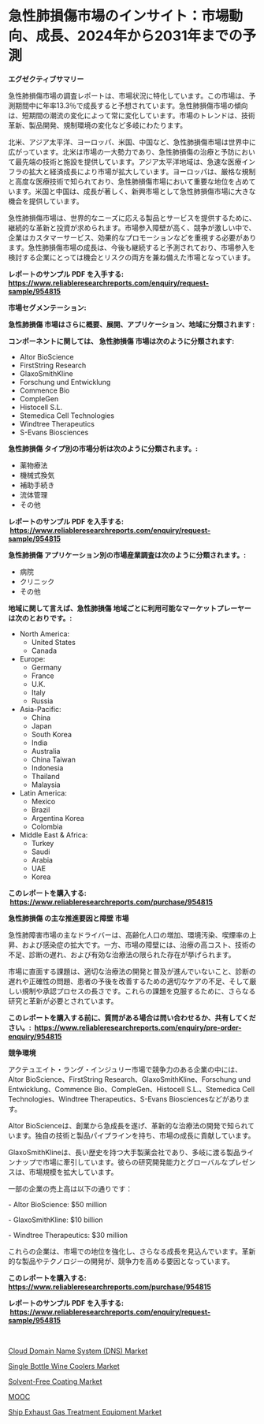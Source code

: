 <p><h1>急性肺損傷市場のインサイト：市場動向、成長、2024年から2031年までの予測</h1></p><p><strong>エグゼクティブサマリー</strong></p>
<p><p>急性肺損傷市場の調査レポートは、市場状況に特化しています。この市場は、予測期間中に年率13.3％で成長すると予想されています。急性肺損傷市場の傾向は、短期間の潮流の変化によって常に変化しています。市場のトレンドは、技術革新、製品開発、規制環境の変化など多岐にわたります。 </p><p>北米、アジア太平洋、ヨーロッパ、米国、中国など、急性肺損傷市場は世界中に広がっています。北米は市場の一大勢力であり、急性肺損傷の治療と予防において最先端の技術と施設を提供しています。アジア太平洋地域は、急速な医療インフラの拡大と経済成長により市場が拡大しています。ヨーロッパは、厳格な規制と高度な医療技術で知られており、急性肺損傷市場において重要な地位を占めています。米国と中国は、成長が著しく、新興市場として急性肺損傷市場に大きな機会を提供しています。</p><p>急性肺損傷市場は、世界的なニーズに応える製品とサービスを提供するために、継続的な革新と投資が求められます。市場参入障壁が高く、競争が激しい中で、企業はカスタマーサービス、効果的なプロモーションなどを重視する必要があります。急性肺損傷市場の成長は、今後も継続すると予測されており、市場参入を検討する企業にとっては機会とリスクの両方を兼ね備えた市場となっています。</p></p>
<p><strong>レポートのサンプル PDF を入手する: <a href="https://www.reliableresearchreports.com/enquiry/request-sample/954815">https://www.reliableresearchreports.com/enquiry/request-sample/954815</a></strong></p>
<p><strong>市場セグメンテーション:</strong></p>
<p><strong> 急性肺損傷 市場はさらに概要、展開、アプリケーション、地域に分類されます :</strong></p>
<p><strong>コンポーネントに関しては、 急性肺損傷 市場は次のように分類されます: &nbsp;</strong></p>
<p><ul><li>Altor BioScience</li><li>FirstString Research</li><li>GlaxoSmithKline</li><li>Forschung und Entwicklung</li><li>Commence Bio</li><li>CompleGen</li><li>Histocell S.L.</li><li>Stemedica Cell Technologies</li><li>Windtree Therapeutics</li><li>S-Evans Biosciences</li></ul></p>
<p><strong> 急性肺損傷 タイプ別の市場分析は次のように分類されます。:</strong></p>
<p><ul><li>薬物療法</li><li>機械式換気</li><li>補助手続き</li><li>流体管理</li><li>その他</li></ul></p>
<p><strong>レポートのサンプル PDF を入手する: &nbsp;<a href="https://www.reliableresearchreports.com/enquiry/request-sample/954815">https://www.reliableresearchreports.com/enquiry/request-sample/954815</a></strong></p>
<p><strong> 急性肺損傷 アプリケーション別の市場産業調査は次のように分類されます。:</strong></p>
<p><ul><li>病院</li><li>クリニック</li><li>その他</li></ul></p>
<p><strong>地域に関して言えば、急性肺損傷 地域ごとに利用可能なマーケットプレーヤーは次のとおりです。:</strong></p>
<p><ul>
    <li>
        North America:
        <ul>
            <li>United States</li>
            <li>Canada</li>
        </ul>
    </li>
    <li>
        Europe:
        <ul>
            <li>Germany</li>
            <li>France</li>
            <li>U.K.</li>
            <li>Italy</li>
            <li>Russia</li>
        </ul>
    </li>
    <li>
        Asia-Pacific:
        <ul>
            <li>China</li>
            <li>Japan</li>
            <li>South Korea</li>
            <li>India</li>
            <li>Australia</li>
            <li>China Taiwan</li>
            <li>Indonesia</li>
            <li>Thailand</li>
            <li>Malaysia</li>
        </ul>
    </li>
    <li>
        Latin America:
        <ul>
            <li>Mexico</li>
            <li>Brazil</li>
            <li>Argentina Korea</li>
            <li>Colombia</li>
        </ul>
    </li>
    <li>
        Middle East & Africa:
        <ul>
            <li>Turkey</li>
            <li>Saudi</li>
            <li>Arabia</li>
            <li>UAE</li>
            <li>Korea</li>
        </ul>
    </li>
    </ul></p>
<p><strong>このレポートを購入する: &nbsp;<a href="https://www.reliableresearchreports.com/purchase/954815">https://www.reliableresearchreports.com/purchase/954815</a></strong></p>
<p><strong>急性肺損傷 の主な推進要因と障壁 市場</strong></p>
<p><p>急性肺障害市場の主なドライバーは、高齢化人口の増加、環境汚染、喫煙率の上昇、および感染症の拡大です。一方、市場の障壁には、治療の高コスト、技術の不足、診断の遅れ、および有効な治療法の限られた存在が挙げられます。</p><p>市場に直面する課題は、適切な治療法の開発と普及が進んでいないこと、診断の遅れや正確性の問題、患者の予後を改善するための適切なケアの不足、そして厳しい規制や承認プロセスの長さです。これらの課題を克服するために、さらなる研究と革新が必要とされています。</p></p>
<p><strong>このレポートを購入する前に、質問がある場合は問い合わせるか、共有してください。:&nbsp; <a href="https://www.reliableresearchreports.com/enquiry/pre-order-enquiry/954815">https://www.reliableresearchreports.com/enquiry/pre-order-enquiry/954815</a></strong></p>
<p><strong>競争環境</strong></p>
<p><p>アクテュエイト・ラング・インジュリー市場で競争力のある企業の中には、Altor BioScience、FirstString Research、GlaxoSmithKline、Forschung und Entwicklung、Commence Bio、CompleGen、Histocell S.L.、Stemedica Cell Technologies、Windtree Therapeutics、S-Evans Biosciencesなどがあります。</p><p>Altor BioScienceは、創業から急成長を遂げ、革新的な治療法の開発で知られています。独自の技術と製品パイプラインを持ち、市場の成長に貢献しています。</p><p>GlaxoSmithKlineは、長い歴史を持つ大手製薬会社であり、多岐に渡る製品ラインナップで市場に牽引しています。彼らの研究開発能力とグローバルなプレゼンスは、市場規模を拡大しています。</p><p>一部の企業の売上高は以下の通りです：</p><p>- Altor BioScience: $50 million</p><p>- GlaxoSmithKline: $10 billion</p><p>- Windtree Therapeutics: $30 million</p><p>これらの企業は、市場での地位を強化し、さらなる成長を見込んでいます。革新的な製品やテクノロジーの開発が、競争力を高める要因となっています。</p></p>
<p><strong>このレポートを購入する: &nbsp; <a href="https://www.reliableresearchreports.com/purchase/954815">https://www.reliableresearchreports.com/purchase/954815</a></strong></p>
<p><strong>レポートのサンプル PDF を入手する: &nbsp;<a href="https://www.reliableresearchreports.com/enquiry/request-sample/954815">https://www.reliableresearchreports.com/enquiry/request-sample/954815</a></strong><strong></strong></p>
<p>&nbsp;</p>
<p><p><a href="https://meowing-lemming-dd3.notion.site/Cloud-Domain-Name-System-DNS-Market-Size-Reflecting-a-Forecast-Till-2031-Market-By-Type-By-Appli-e879c35f18574d7682ad8832c51023c5">Cloud Domain Name System (DNS) Market</a></p><p><a href="https://view.publitas.com/reportprime-1/single-bottle-wine-coolers-market-analysis-and-market-size-global-industry-overview-market-segmentation-and-forecast-2024-to-2031/">Single Bottle Wine Coolers Market</a></p><p><a href="https://github.com/gulaimolin/Market-Research-Report-List-3/blob/main/solvent-free-coating-market.md">Solvent-Free Coating Market</a></p><p><a href="https://github.com/vs019sa3m8x/Market-Research-Report-List-1/blob/main/1715355185313.md">MOOC</a></p><p><a href="https://issuu.com/reportprime-2/docs/ship-exhaust-gas-treatment-equipment-market-size-2">Ship Exhaust Gas Treatment Equipment Market</a></p></p>